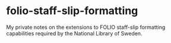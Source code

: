 # folio-staff-slip-formatting

My private notes on the extensions to FOLIO staff-slip formatting
capabilities required by the National Library of Sweden.

